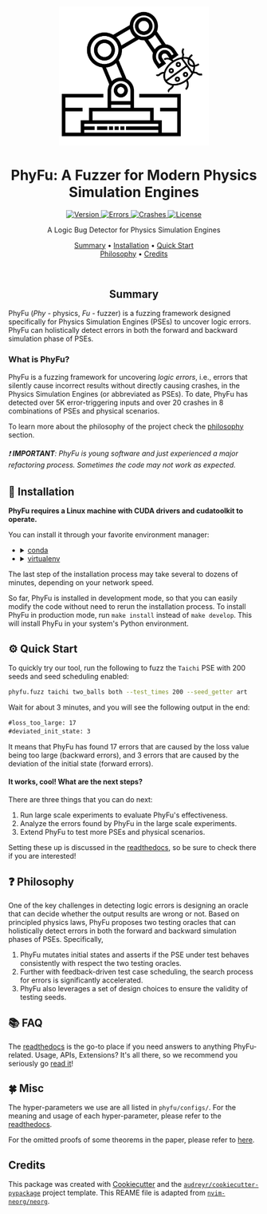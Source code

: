 <div align="center">

<img src="logo.svg" width=300>

# PhyFu: A Fuzzer for Modern Physics Simulation Engines

<a href="#"> ![Version](https://img.shields.io/badge/PhyFu%200.1.0-brightgreen?style=for-the-badge) </a>
<a href="#"> ![Errors](https://img.shields.io/badge/%23errors-5K%2B-9cf?style=for-the-badge) </a>
<a href="#"> ![Crashes](https://img.shields.io/badge/%23crashes-20%2B-7289da?style=for-the-badge) </a>
<a href="#"> ![License](https://img.shields.io/badge/license-GitHub-green?style=for-the-badge)</a>

A Logic Bug Detector for Physics Simulation Engines

[Summary](#summary)
•
[Installation](#-installation)
•
[Quick Start](#-quick-start)
<br>
[Philosophy](#-philosophy)
•
[Credits](#credits)

</div>

<div align="center">

<br>

## Summary

</div>

PhyFu (_Phy_ - physics, _Fu_ - fuzzer) is a fuzzing framework designed specifically for Physics Simulation Engines (PSEs) to uncover logic errors. PhyFu can holistically detect errors in both the forward and backward simulation phase of PSEs.

### What is PhyFu?

PhyFu is a fuzzing framework for uncovering *logic errors*, i.e., errors that silently cause incorrect results without directly causing crashes, in the Physics Simulation Engines (or abbreviated as PSEs). To date, PhyFu has detected over 5K error-triggering inputs and over 20 crashes in 8 combinations of PSEs and physical scenarios.

To learn more about the philosophy of the project check the [philosophy](#-philosophy) section.

###### :exclamation: **IMPORTANT**: PhyFu is young software and just experienced a major refactoring process. Sometimes the code may not work as expected.

## 🔧 Installation

**PhyFu requires a Linux machine with CUDA drivers and cudatoolkit to operate.**

You can install it through your favorite environment manager:

-
  <details>
  <summary><a href="https://docs.conda.io/en/latest/">conda</a></summary>

  ```bash
  git clone https://github.com/PhyFuzz/phyfu.git
  cd phyfu
  conda create -n phyfu python=3.8
  conda activate phyfu
  make develop
  ```

  </details>

- <details>

  ```bash
  git clone https://github.com/PhyFuzz/phyfu.git
  cd phyfu
  python3 -m pip install --user --upgrade pip
  python3 -m pip install --user virtualenv
  python3 -m venv env
  source env/bin/activate
  make develop
  ```

  <summary><a href="https://virtualenv.pypa.io/en/latest/">virtualenv</a></summary>
  </details>

The last step of the installation process may take several to dozens of minutes, depending on your network speed.

So far, PhyFu is installed in development mode, so that you can easily modify the code without need to rerun the installation process.
To install PhyFu in production mode, run `make install` instead of `make develop`. This will install PhyFu in your system's Python environment.

## ⚙ Quick Start

To quickly try our tool, run the following to fuzz the `Taichi` PSE with 200 seeds and seed scheduling enabled:

```bash
phyfu.fuzz taichi two_balls both --test_times 200 --seed_getter art
```

Wait for about 3 minutes, and you will see the following output in the end:

```txt
#loss_too_large: 17
#deviated_init_state: 3
```

It means that PhyFu has found 17 errors that are caused by the loss value being too large (backward errors), and 3 errors that are caused by the deviation of the initial state (forward errors).

#### It works, cool! What are the next steps?

There are three things that you can do next:

1. Run large scale experiments to evaluate PhyFu's effectiveness.
2. Analyze the errors found by PhyFu in the large scale experiments.
3. Extend PhyFu to test more PSEs and physical scenarios.

Setting these up is discussed in the [readthedocs](https://phyfu.readthedocs.io/en/latest/), so be sure to check there if you are interested!

## ❓ Philosophy

One of the key challenges in detecting logic errors is designing an oracle that can decide whether the output results are wrong or not. Based on principled physics laws, PhyFu proposes two testing oracles that can holistically detect errors in both the forward and backward simulation phases of PSEs. Specifically,

1. PhyFu mutates initial states and asserts if the PSE under test behaves consistently with respect the two testing oracles.
2. Further with feedback-driven test case scheduling, the search process for errors is significantly accelerated.
3. PhyFu also leverages a set of design choices to ensure the validity of testing seeds.

## 📚 FAQ

The [readthedocs](https://phyfu.readthedocs.io/en/latest/) is the go-to place if you need answers to anything PhyFu-related. Usage, APIs, Extensions?
It's all there, so we recommend you seriously go [read it](https://phyfu.readthedocs.io/en/latest/)!

## 🍀 Misc

The hyper-parameters we use are all listed in `phyfu/configs/`. For the meaning and usage of each hyper-parameter, please refer to the [readthedocs](https://phyfu.readthedocs.io/en/latest/extension.html).

For the omitted proofs of some theorems in the paper, please refer to [here](https://github.com/PhyFuzz/phyfu/tree/main/docs/proof.pdf).

## Credits

This package was created with [Cookiecutter](https://github.com/audreyr/cookiecutter) and the [`audreyr/cookiecutter-pypackage`](https://github.com/audreyr/cookiecutter-pypackage) project template.
This REAME file is adapted from [`nvim-neorg/neorg`](https://github.com/nvim-neorg/neorg).
